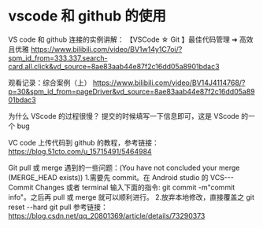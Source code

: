 # vscode 和 github 的使用

VS code 和 github 连接的实例讲解：
【VSCode ☆ Git 】最佳代码管理 ➔ 高效且优雅
https://www.bilibili.com/video/BV1w14y1C7oi/?spm_id_from=333.337.search-card.all.click&vd_source=8ae83aab44e87f2c16dd05a8901bdac3

观看记录：综合案例（上）
https://www.bilibili.com/video/BV14J4114768/?p=30&spm_id_from=pageDriver&vd_source=8ae83aab44e87f2c16dd05a8901bdac3

为什么 VScode 的过程很慢？
提交的时候填写一下信息即可，这是 VScode 的一个 bug

VC code 上传代码到 github 的教程，参考链接：
https://blog.51cto.com/u_15715491/5464984

Git pull 或 merge 遇到的一些问题：(You have not concluded your merge (MERGE_HEAD exists)) 1.需要先 commit。在 Android studio 的 VCS--- Commit Changes 或者 terminal 输入下面的指令:
git commit -m"commit info"。之后再 pull 或 merge 就可以顺利进行。 2.放弃本地修改，直接覆盖之
git reset --hard
git pull
参考链接：https://blog.csdn.net/qq_20801369/article/details/73290373
